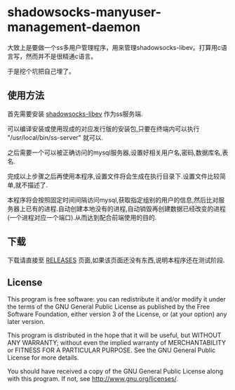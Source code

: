 # shadowsocks-manyuser-management-daemon
大致上是要做一个ss多用户管理程序，用来管理shadowsocks-libev。打算用c语言写，然而并不是很精通c语言。

于是挖个坑把自己埋了。

## 使用方法

首先需要安装 [shadowsocks-libev](https://github.com/shadowsocks/shadowsocks-libev) 作为ss服务端.

可以编译安装或使用现成的对应发行版的安装包,只要在终端内可以执行 "/usr/local/bin/ss-server" 就可以.

之后需要一个可以被正确访问的mysql服务器,设置好相关用户名,密码,数据库名,表名.

完成以上步骤之后再使用本程序,设置文件将会生成在执行目录下.设置文件比较简单,就不描述了.

本程序将会按照固定时间间隔访问mysql,获取指定组别的用户的信息,然后比对服务器上已有的进程.自动创建本地没有的进程,自动销毁再创建数据已经改变的进程(一个进程对应一个端口).从而达到配合前端使用的目的.

## 下载

下载请直接至 [RELEASES](https://github.com/czp3009/shadowsocks-manyuser-management-daemon/releases) 页面,如果该页面还没有东西,说明本程序还在测试阶段.

## License

This program is free software: you can redistribute it and/or modify it under the terms of the GNU General Public License as published by the Free Software Foundation, either version 3 of the License, or (at your option) any later version.

This program is distributed in the hope that it will be useful, but WITHOUT ANY WARRANTY; without even the implied warranty of MERCHANTABILITY or FITNESS FOR A PARTICULAR PURPOSE. See the GNU General Public License for more details.

You should have received a copy of the GNU General Public License along with this program. If not, see http://www.gnu.org/licenses/.